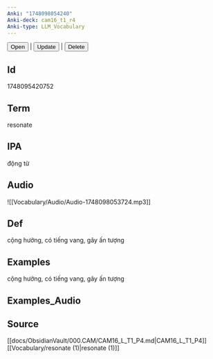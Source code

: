 ```yaml
---
Anki: "1748098054240"
Anki-deck: cam16_t1_r4
Anki-type: LLM_Vocabulary
---
```

<button class="anki-btn-open">Open</button> | <button class="anki-btn-update">Update</button> | <button class="anki-btn-delete">Delete</button>

## Id
 1748095420752
## Term
resonate
## IPA
động từ

## Audio
![[Vocabulary/Audio/Audio-1748098053724.mp3]]
## Def
cộng hưởng, có tiếng vang, gây ấn tượng
## Examples
cộng hưởng, có tiếng vang, gây ấn tượng
## Examples_Audio

## Source
 [[docs/ObsidianVault/000.CAM/CAM16_L_T1_P4.md|CAM16_L_T1_P4]]
[[Vocabulary/resonate (1)|resonate (1)]]